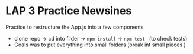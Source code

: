 # LAP 3 Practice Newsines 

Practice to restructure the App.js into a few components

- clone repo -> cd into filder -> `npm install` -> `npm test ` (to check tests)
- Goals was to put everything into small folders (break int small pieces )




